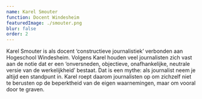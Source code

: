 ```yaml
---
name: Karel Smouter
function: Docent Windesheim
featuredImage: ./smouter.png
blur: false
order: 2
---
```

Karel Smouter is als docent ‘constructieve journalistiek’ verbonden aan Hogeschool Windesheim. Volgens Karel houden veel journalisten zich vast aan de notie dat er een ‘onversneden, objectieve, onafhankelijke, neutrale versie van de werkelijkheid’ bestaat. Dat is een mythe: als journalist neem je altijd een standpunt in. Karel roept daarom journalisten op om zichzelf niet te berusten op de beperktheid van de eigen waarnemingen, maar om vooral door te graven.

